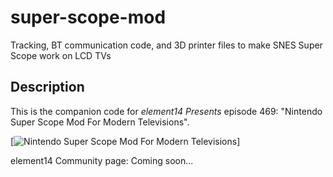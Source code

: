 # super-scope-mod
Tracking, BT communication code, and 3D printer files to make SNES Super Scope work on LCD TVs

## Description
This is the companion code for *element14 Presents* episode 469: "Nintendo Super Scope Mod For Modern Televisions".

[![Nintendo Super Scope Mod For Modern Televisions](https://img.youtube.com/vi/_CQ7ApMLAM0/0.jpg)]
 
element14 Community page:
Coming soon...
